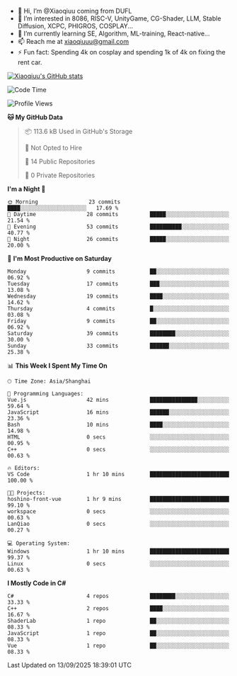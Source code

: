 - 👋 Hi, I’m @Xiaoqiuu coming from DUFL
- 👀 I’m interested in 8086, RISC-V, UnityGame, CG-Shader, LLM, Stable Diffusion, XCPC, PHIGROS, COSPLAY...
- 🌱 I’m currently learning SE, Algorithm, ML-training, React-native...
- 📫 Reach me at xiaoqiuuu@gmail.com
- ⚡ Fun fact: Spending 4k on cosplay and spending 1k of 4k on fixing the rent car.

<!---
Xiaoqiuu/Xiaoqiuu is a ✨ special ✨ repository because its `README.md` (this file) appears on your GitHub profile.
You can click the Preview link to take a look at your changes.
--->

[![Xiaoqiuu's GitHub stats](https://github-readme-stats.vercel.app/api?username=Xiaoqiuu)](https://github.com/anuraghazra/github-readme-stats)


<!--START_SECTION:waka-->
![Code Time](http://img.shields.io/badge/Code%20Time-135%20hrs%2022%20mins-blue)

![Profile Views](http://img.shields.io/badge/Profile%20Views-15-blue)

**🐱 My GitHub Data** 

> 📦 113.6 kB Used in GitHub's Storage 
 > 
> 🚫 Not Opted to Hire
 > 
> 📜 14 Public Repositories 
 > 
> 🔑 0 Private Repositories 
 > 
**I'm a Night 🦉** 

```text
🌞 Morning                23 commits          ████░░░░░░░░░░░░░░░░░░░░░   17.69 % 
🌆 Daytime                28 commits          █████░░░░░░░░░░░░░░░░░░░░   21.54 % 
🌃 Evening                53 commits          ██████████░░░░░░░░░░░░░░░   40.77 % 
🌙 Night                  26 commits          █████░░░░░░░░░░░░░░░░░░░░   20.00 % 
```
📅 **I'm Most Productive on Saturday** 

```text
Monday                   9 commits           ██░░░░░░░░░░░░░░░░░░░░░░░   06.92 % 
Tuesday                  17 commits          ███░░░░░░░░░░░░░░░░░░░░░░   13.08 % 
Wednesday                19 commits          ████░░░░░░░░░░░░░░░░░░░░░   14.62 % 
Thursday                 4 commits           █░░░░░░░░░░░░░░░░░░░░░░░░   03.08 % 
Friday                   9 commits           ██░░░░░░░░░░░░░░░░░░░░░░░   06.92 % 
Saturday                 39 commits          ████████░░░░░░░░░░░░░░░░░   30.00 % 
Sunday                   33 commits          ██████░░░░░░░░░░░░░░░░░░░   25.38 % 
```


📊 **This Week I Spent My Time On** 

```text
🕑︎ Time Zone: Asia/Shanghai

💬 Programming Languages: 
Vue.js                   42 mins             ███████████████░░░░░░░░░░   59.64 % 
JavaScript               16 mins             ██████░░░░░░░░░░░░░░░░░░░   23.36 % 
Bash                     10 mins             ████░░░░░░░░░░░░░░░░░░░░░   14.98 % 
HTML                     0 secs              ░░░░░░░░░░░░░░░░░░░░░░░░░   00.95 % 
C++                      0 secs              ░░░░░░░░░░░░░░░░░░░░░░░░░   00.63 % 

🔥 Editors: 
VS Code                  1 hr 10 mins        █████████████████████████   100.00 % 

🐱‍💻 Projects: 
hoshino-front-vue        1 hr 9 mins         █████████████████████████   99.10 % 
workspace                0 secs              ░░░░░░░░░░░░░░░░░░░░░░░░░   00.63 % 
LanQiao                  0 secs              ░░░░░░░░░░░░░░░░░░░░░░░░░   00.27 % 

💻 Operating System: 
Windows                  1 hr 10 mins        █████████████████████████   99.37 % 
Linux                    0 secs              ░░░░░░░░░░░░░░░░░░░░░░░░░   00.63 % 
```

**I Mostly Code in C#** 

```text
C#                       4 repos             ████████░░░░░░░░░░░░░░░░░   33.33 % 
C++                      2 repos             ████░░░░░░░░░░░░░░░░░░░░░   16.67 % 
ShaderLab                1 repo              ██░░░░░░░░░░░░░░░░░░░░░░░   08.33 % 
JavaScript               1 repo              ██░░░░░░░░░░░░░░░░░░░░░░░   08.33 % 
Vue                      1 repo              ██░░░░░░░░░░░░░░░░░░░░░░░   08.33 % 
```




 Last Updated on 13/09/2025 18:39:01 UTC
<!--END_SECTION:waka-->
